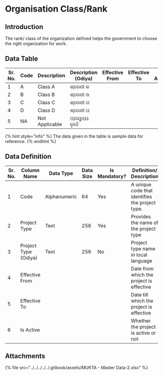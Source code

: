 # Organisation Class/Rank

## Introduction

The rank/ class of the organization defined helps the government to choose the right organization for work.

## Data Table

| Sr. No. | Code | Description    | Description (Odiya) | Effective From | Effective To | Is Active |
| ------- | ---- | -------------- | ------------------- | -------------- | ------------ | --------- |
| 1       | A    | Class A        | ଶ୍ରେଣୀ କ            |                |              |           |
| 2       | B    | Class B        | ଶ୍ରେଣୀ ଖ            |                |              |           |
| 3       | C    | Class C        | ଶ୍ରେଣୀ ଗ            |                |              |           |
| 4       | D    | Class D        | ଶ୍ରେଣୀ ଘ            |                |              |           |
| 5       | NA   | Not Applicable | ପ୍ରଯୁଜ୍ୟ ନୁହେଁ      |                |              |           |

{% hint style="info" %}
The data given in the table is sample data for reference.
{% endhint %}

## Data Definition

<table><thead><tr><th width="97">Sr. No.</th><th>Column Name</th><th>Data Type</th><th>Data Size</th><th>Is Mandatory?</th><th>Definition/ Description</th></tr></thead><tbody><tr><td>1</td><td>Code</td><td>Alphanumeric</td><td>64</td><td>Yes</td><td>A unique code that identifies the project type.</td></tr><tr><td>2</td><td>Project Type</td><td>Text</td><td>256</td><td>Yes</td><td>Provides the name of the project type </td></tr><tr><td>3</td><td>Project Type (Odiya)</td><td>Text</td><td>256</td><td>No</td><td>Project type name in local language</td></tr><tr><td>4</td><td>Effective From</td><td></td><td></td><td></td><td>Date from which the project is effective</td></tr><tr><td>5</td><td>Effective To</td><td></td><td></td><td></td><td>Date till which the project is effective</td></tr><tr><td>6</td><td>Is Active</td><td></td><td></td><td></td><td>Whether the project is active or not</td></tr></tbody></table>

## Attachments

{% file src="../../../../../.gitbook/assets/MUKTA - Master Data-2.xlsx" %}
